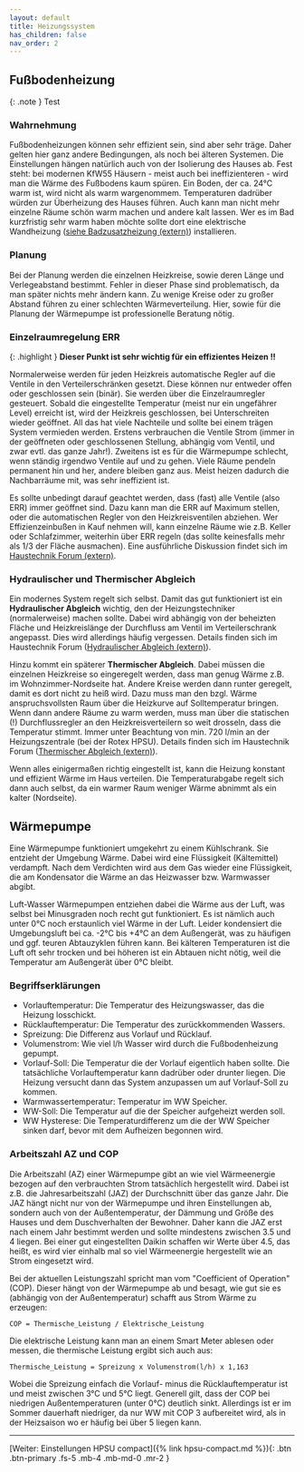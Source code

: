 ```yaml
---
layout: default
title: Heizungssystem
has_children: false
nav_order: 2
---
```


## Fußbodenheizung

{: .note }
Test

### Wahrnehmung

Fußbodenheizungen können sehr effizient sein, sind aber sehr träge.
Daher gelten hier ganz andere Bedingungen, als noch bei älteren Systemen.
Die Einstellungen hängen natürlich auch von der Isolierung des Hauses ab. 
Fest steht: bei modernen KfW55 Häusern - meist auch bei 
ineffizienteren - wird man die Wärme des Fußbodens kaum spüren. Ein Boden, 
der ca. 24°C warm ist, wird nicht als warm wargenommem. Temperaturen dadrüber
würden zur Überheizung des Hauses führen. Auch kann man nicht mehr einzelne Räume
schön warm machen und andere kalt lassen. Wer es im Bad kurzfristig sehr warm
haben möchte sollte dort eine elektrische Wandheizung ([siehe Badzusatzheizung (extern)](https://www.haustechnikdialog.de/SHKwissen/1102/Badzusatzheizung))
installieren. 

### Planung

Bei der Planung werden die einzelnen Heizkreise, sowie deren Länge und Verlegeabstand
bestimmt. Fehler in dieser Phase sind problematisch, da man später nichts mehr ändern
kann. Zu wenige Kreise oder zu großer Abstand führen zu einer schlechten Wärmeverteilung. 
Hier, sowie für die Planung der Wärmepumpe ist professionelle Beratung nötig.

### Einzelraumregelung ERR


{: .highlight }
**Dieser Punkt ist sehr wichtig für ein effizientes Heizen !!**

Normalerweise werden für jeden Heizkreis automatische Regler auf die Ventile in den Verteilerschränken
gesetzt. Diese können nur entweder offen oder geschlossen sein (binär). Sie werden über
die Einzelraumregler gesteuert. Sobald die eingestellte Temperatur (meist nur ein ungefährer Level) 
erreicht ist, wird der Heizkreis geschlossen, bei Unterschreiten wieder geöffnet. 
All das hat viele Nachteile und sollte bei einem trägen 
System vermieden werden. Erstens verbrauchen die Ventile Strom (immer in der geöffneten oder
geschlossenen Stellung, abhängig vom Ventil, und zwar evtl. das ganze Jahr!). Zweitens ist
es für die Wärmepumpe schlecht, wenn ständig irgendwo Ventile auf und zu gehen. Viele Räume pendeln
permanent hin und her, andere bleiben ganz aus. Meist heizen dadurch die Nachbarräume mit, was sehr ineffizient ist. 

Es sollte unbedingt darauf geachtet werden, dass (fast) alle Ventile (also ERR) immer 
geöffnet sind. Dazu kann man die ERR auf Maximum stellen, oder die automatischen Regler von
den Heizkreisventilen abziehen. Wer Effizienzeinbußen in Kauf nehmen will, kann einzelne
Räume wie z.B. Keller oder Schlafzimmer, weiterhin über ERR regeln
(das sollte keinesfalls mehr als 1/3 der Fläche ausmachen). Eine ausführliche Diskussion
findet sich im [Haustechnik Forum (extern)](https://www.haustechnikdialog.de/SHKwissen/2280/Einzelraumregelung-bei-Niedertemperatur-Heizung-Ja-oder-Nein).


### Hydraulischer und Thermischer Abgleich

Ein modernes System regelt sich selbst. Damit das gut funktioniert ist ein **Hydraulischer Abgleich**
wichtig, den der Heizungstechniker (normalerweise) machen sollte. Dabei wird abhängig von der
beheizten Fläche und Heizkreislänge der Durchfluss am Ventil im Verteilerschrank angepasst. 
Dies wird allerdings häufig vergessen. Details finden sich im Haustechnik Forum
([Hydraulischer Abgleich (extern)](https://www.haustechnikdialog.de/SHKwissen/335/Hydraulischer-Abgleich)).

Hinzu kommt ein späterer **Thermischer Abgleich**. Dabei müssen die einzelnen Heizkreise so
eingeregelt werden, dass man genug Wärme z.B. im Wohnzimmer-Nordseite hat.
Andere Kreise werden dann runter geregelt, damit es dort nicht zu heiß wird. 
Dazu muss man den bzgl. Wärme anspruchsvollsten Raum über die Heizkurve auf Solltemperatur
bringen. Wenn dann andere Räume zu warm werden, muss man über die statischen (!) Durchflussregler
an den Heizkreisverteilern so weit drosseln, dass die Temperatur stimmt.
Immer unter Beachtung von min. 720 l/min an der Heizungszentrale (bei der Rotex HPSU).
Details finden sich im Haustechnik Forum
([Thermischer Abgleich (extern)](https://www.haustechnikdialog.de/SHKwissen/2711/Thermischer-Abgleich)).

Wenn alles einigermaßen richtig eingestellt ist, kann die Heizung konstant und effizient
Wärme im Haus verteilen. Die Temperaturabgabe regelt sich dann auch selbst, da ein 
warmer Raum weniger Wärme abnimmt als ein kalter (Nordseite).

## Wärmepumpe

Eine Wärmepumpe funktioniert umgekehrt zu einem Kühlschrank. Sie entzieht der Umgebung Wärme.
Dabei wird eine Flüssigkeit (Kältemittel) verdampft. Nach dem Verdichten wird aus dem Gas
wieder eine Flüssigkeit, die am Kondensator die Wärme an das Heizwasser bzw. Warmwasser abgibt.

Luft-Wasser Wärmepumpen entziehen dabei die Wärme aus der Luft, was selbst bei Minusgraden 
noch recht gut funktioniert. Es ist nämlich auch unter 0°C noch erstaunlich viel Wärme 
in der Luft. Leider kondensiert die Umgebungsluft bei ca. -2°C bis +4°C an dem Außengerät, 
was zu häufigen und ggf. teuren Abtauzyklen führen kann. Bei kälteren Temperaturen ist die
Luft oft sehr trocken und bei höheren ist ein Abtauen nicht nötig, weil die Temperatur am 
Außengerät über 0°C bleibt. 

### Begriffserklärungen

- Vorlauftemperatur: Die Temperatur des Heizungswasser, das die Heizung losschickt.
- Rücklauftemperatur: Die Temperatur des zurückkommenden Wassers.
- Spreizung: Die Differenz aus Vorlauf und Rücklauf.
- Volumenstrom: Wie viel l/h Wasser wird durch die Fußbodenheizung gepumpt.
- Vorlauf-Soll: Die Temperatur die der Vorlauf eigentlich haben sollte. Die tatsächliche 
Vorlauftemperatur kann dadrüber oder drunter liegen. Die Heizung versucht dann das System
anzupassen um auf Vorlauf-Soll zu kommen. 
- Warmwassertemperatur: Temperatur im WW Speicher. 
- WW-Soll: Die Temperatur auf die der Speicher aufgeheizt werden soll. 
- WW Hysterese: Die Temperaturdifferenz um die der WW Speicher sinken darf, bevor mit dem 
Aufheizen begonnen wird. 

### Arbeitszahl AZ und COP

Die Arbeitszahl (AZ) einer Wärmepumpe gibt an wie viel Wärmeenergie bezogen
auf den verbrauchten Strom tatsächlich hergestellt wird. Dabei ist z.B. die Jahresarbeitszahl
(JAZ) der Durchschnitt über das ganze Jahr. Die JAZ hängt nicht nur von der Wärmepumpe 
und ihren Einstellungen ab, sondern auch von der Außentemperatur, der Dämmung und Größe
des Hauses und dem Duschverhalten der Bewohner. Daher kann die JAZ erst nach einem Jahr
bestimmt werden und sollte mindestens zwischen 3.5 und 4 liegen. Bei einer gut eingestellten
Daikin schaffen wir Werte über 4.5, das heißt, es wird vier einhalb mal so viel Wärmeenergie
hergestellt wie an Strom eingesetzt wird. 

Bei der aktuellen Leistungszahl spricht man vom "Coefficient of Operation" (COP). Dieser
hängt von der Wärmepumpe ab und besagt, wie gut sie es (abhängig von der Außentemperatur)
schafft aus Strom Wärme zu erzeugen: 

```
COP = Thermische_Leistung / Elektrische_Leistung
```


Die elektrische Leistung kann man an einem Smart Meter ablesen oder messen, die thermische
Leistung ergibt sich auch aus: 

```
Thermische_Leistung = Spreizung x Volumenstrom(l/h) x 1,163
```

Wobei die Spreizung einfach die Vorlauf- minus die Rücklauftemperatur ist und meist 
zwischen 3°C und 5°C liegt. Generell gilt, dass der COP bei niedrigen Außentemperaturen
(unter 0°C) deutlich sinkt. Allerdings ist er im Sommer dauerhaft niedriger,
da nur WW mit COP 3 aufbereitet wird, als in der Heizsaison wo er häufig 
bei über 5 liegen kann. 

---

[Weiter: Einstellungen HPSU compact]({% link hpsu-compact.md %}){: .btn .btn-primary .fs-5 .mb-4 .mb-md-0 .mr-2 }
